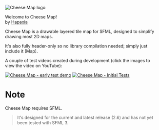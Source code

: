 ![Cheese Map logo](https://i.imgur.com/YukQl9v.png "Cheese Map logo")

Welcome to Cheese Map!  
by [Hapaxia](http://github.com/Hapaxia)

Cheese Map is a drawable layered tile map for SFML, designed to simplify drawing most 2D maps.

It's also fully header-only so no library compilation needed; simply just include it (Map).

A couple of test videos created during development (click the images to view the video on YouTube):

[![Cheese Map - early test demo](https://img.youtube.com/vi/de0OGuVQkGk/0.jpg)](https://www.youtube.com/watch?v=de0OGuVQkGk)
[![Cheese Map - Initial Tests](https://img.youtube.com/vi/fxsmWH_VPNQ/0.jpg)](https://www.youtube.com/watch?v=fxsmWH_VPNQ)


# Note
Cheese Map requires SFML.
> It's designed for the current and latest release (2.6) and has not yet been tested with SFML 3.
